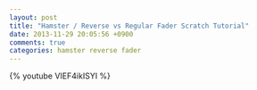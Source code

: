 ```yaml
---
layout: post
title: "Hamster / Reverse vs Regular Fader Scratch Tutorial"
date: 2013-11-29 20:05:56 +0900
comments: true
categories: hamster reverse fader
---
```


{% youtube VIEF4ikISYI %}
